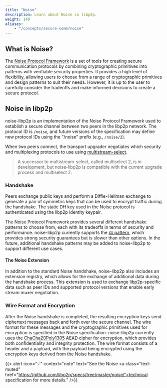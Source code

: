 ```yaml
---
title: "Noise"
description: Learn about Noise in libp2p.
weight: 140
aliases:
    - "/concepts/secure-comm/noise"
---
```


## What is Noise?

The [Noise Protocol Framework](https://noiseprotocol.org/) is a set of tools for creating
secure communication protocols by combining cryptographic primitives into patterns with
verifiable security properties. It provides a high level of flexibility, allowing users to
choose from a range of cryptographic primitives and design patterns to suit their needs.
However, it is up to the user to carefully consider the tradeoffs and make informed decisions
to create a secure protocol.

## Noise in libp2p

noise-libp2p is an implementation of the Noise Protocol Framework used to establish a
secure channel between two peers in the libp2p network. The protocol ID is
`/noise`, and future versions of the specification may define new protocol IDs using the "/noise"
prefix (e.g., `/noise/2`).

When two peers connect, the transport upgrader negotiates
which security and multiplexing protocols to use using
[multistream-select](https://github.com/multiformats/multistream-select).
> A successor to multistream-select, called multiselect 2, is in development, but noise-libp2p is
> compatible with the current upgrade process and multiselect 2.

### Handshake

Peers exchange public keys and perform a Diffie-Hellman exchange to generate a pair of symmetric
keys that can be used to encrypt traffic during the handshake.
The static DH key used in the Noise protocol is authenticated using the libp2p identity keypair.

The Noise Protocol Framework provides several different handshake patterns to choose from, each
with its tradeoffs in terms of security and performance. noise-libp2p currently supports the
[`XX` pattern](https://noiseprotocol.org/noise.html#interactive-handshake-patterns-fundamental),
which provides strong security guarantees but is slower than other options. In the future,
additional handshake patterns may be added to noise-libp2p to support different use cases.

<!-- ADD DIAGRAM -->

#### The Noise Extension

In addition to the standard Noise handshake, noise-libp2p also includes an extension registry, which
allows for the exchange of additional data during the handshake process. This extension is used to
exchange libp2p-specific data such as peer IDs and supported protocol versions that enable early
stream muxer negotiation.

<!-- ADD DIAGRAM -->

### Wire Format and Encryption

After the Noise handshake is completed, the resulting encryption keys send ciphertext messages
back and forth over the secure channel. The wire format for these messages and the cryptographic primitives
used for encryption is specified in the Noise specification. noise-libp2p currently uses the
[ChaCha20Poly1305](https://en.wikipedia.org/wiki/ChaCha20-Poly1305) AEAD cipher for encryption, which provides
both confidentiality and integrity protection. The wire format consists of a header and a payload, with the
payload being encrypted using the encryption keys derived from the Noise handshake.

{{< alert icon="💡" context="note" text="See the Noise <a class=\"text-muted\" href=\"https://github.com/libp2p/specs/tree/master/noise\">technical specification</a> for more details." />}}
